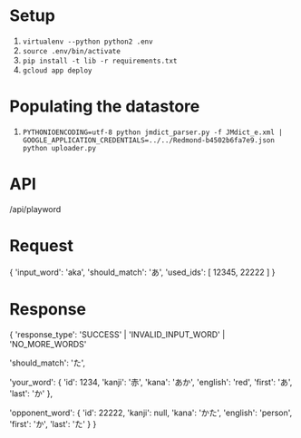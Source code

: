 # Setup
1. `virtualenv --python python2 .env`
2. `source .env/bin/activate`
3. `pip install -t lib -r requirements.txt`
4. `gcloud app deploy`

# Populating the datastore
1. `PYTHONIOENCODING=utf-8 python jmdict_parser.py -f JMdict_e.xml | GOOGLE_APPLICATION_CREDENTIALS=../../Redmond-b4502b6fa7e9.json python uploader.py`

# API
/api/playword

# Request
{
  'input_word': 'aka',
  'should_match': 'あ',
  'used_ids': [
    12345,
    22222
  ]
}
  
# Response
{
  'response_type': 'SUCCESS' | 'INVALID_INPUT_WORD' | 'NO_MORE_WORDS'

  'should_match': 'た',

  'your_word': {
    'id': 1234,
    'kanji': '赤',
    'kana': 'あか',
    'english': 'red',
    'first': 'あ',
    'last': 'か'
  },

  'opponent_word': {
    'id': 22222,
    'kanji': null,
    'kana': 'かた',
    'english': 'person',
    'first': 'か',
    'last': 'た'
  }
}
 

